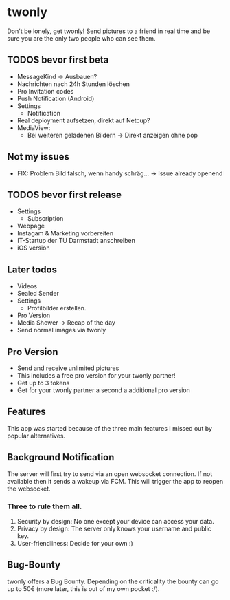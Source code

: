 # twonly

Don't be lonely, get twonly! Send pictures to a friend in real time and be sure you are the only two people who can see them.


## TODOS bevor first beta
- MessageKind -> Ausbauen?
- Nachrichten nach 24h Stunden löschen
- Pro Invitation codes
- Push Notification (Android)
- Settings
    - Notification
- Real deployment aufsetzen, direkt auf Netcup?
- MediaView:
    - Bei weiteren geladenen Bildern -> Direkt anzeigen ohne pop

## Not my issues
- FIX: Problem Bild falsch, wenn handy schräg... -> Issue already openend

## TODOS bevor first release
- Settings
    - Subscription
- Webpage
- Instagam & Marketing vorbereiten
- IT-Startup der TU Darmstadt anschreiben
- iOS version

## Later todos
- Videos
- Sealed Sender
- Settings
    - Profilbilder erstellen.
- Pro Version
- Media Shower -> Recap of the day
- Send normal images via twonly



## Pro Version

- Send and receive unlimited pictures
- This includes a free pro version for your twonly partner!
- Get up to 3 tokens 
- Get for your twonly partner a second a additional pro version



## Features

This app was started because of the three main features I missed out by popular alternatives.


## Background Notification

The server will first try to send via an open websocket connection.
If not available then it sends a wakeup via FCM. This will trigger the app to reopen the websocket.

### Three to rule them all.

1. Security by design: No one except your device can access your data.
2. Privacy by design: The server only knows your username and public key.
3. User-friendliness: Decide for your own :)

## Bug-Bounty

twonly offers a Bug Bounty. Depending on the criticality the bounty can go up to 50€ (more later,
this is out of my own pocket :/).
